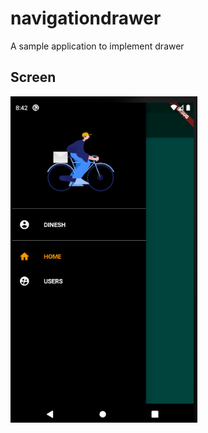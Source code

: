 # navigationdrawer

A sample application to implement drawer

## Screen

![Drawer Image ](https://github.com/Dinesh41/NavigationDrawer/blob/master/lib/images/drawer.png?raw=true)

